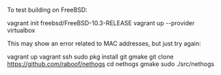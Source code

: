 To test building on FreeBSD:

  vagrant init freebsd/FreeBSD-10.3-RELEASE
  vagrant up --provider virtualbox

This may show an error related to MAC addresses, but just try again:

  vagrant up
  vagrant ssh
  sudo pkg install git gmake
  git clone https://github.com/raboof/nethogs
  cd nethogs
  gmake
  sudo ./src/nethogs
